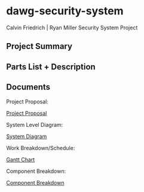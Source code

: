 # dawg-security-system
 Calvin Friedrich | Ryan Miller Security System Project

## Project Summary

## Parts List + Description

## Documents

Project Proposal:

[Project Proposal](Docs/project_proposal.pdf)

System Level Diagram:

[System Diagram](Docs/system_diagram.jpg)

Work Breakdown/Schedule:

[Gantt Chart](Docs/CF_RM_GANTT_CHART.xlsx)

Component Breakdown:

[Component Breakdown](Docs/component_breakdown.png)



